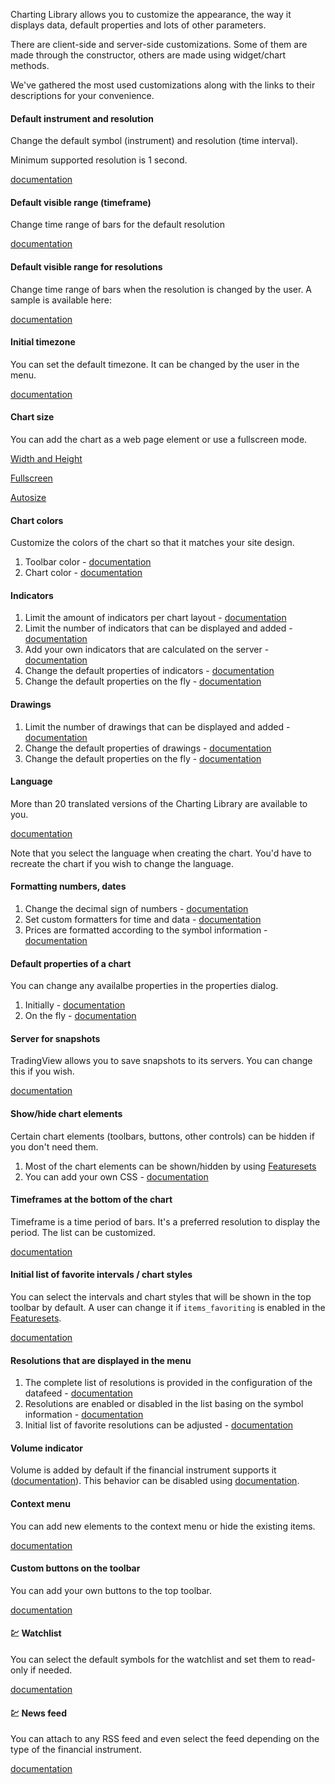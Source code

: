 Charting Library allows you to customize the appearance, the way it displays data, default properties and lots of other parameters.

There are client-side and server-side customizations. Some of them are made through the constructor, others are made using widget/chart methods.

We've gathered the most used customizations along with the links to their descriptions for your convenience.

#### Default instrument and resolution

Change the default symbol (instrument) and resolution (time interval).

Minimum supported resolution is 1 second.

[documentation](Widget-Constructor#symbol-interval)

#### Default visible range (timeframe)

Change time range of bars for the default resolution

[documentation](Widget-Constructor#timeframe)

#### Default visible range for resolutions

Change time range of bars when the resolution is changed by the user. A sample is available here:

[documentation](Chart-Methods#onintervalchanged)

#### Initial timezone

You can set the default timezone. It can be changed by the user in the menu.

[documentation](Widget-Constructor#timezone)

#### Chart size

You can add the chart as a web page element or use a fullscreen mode.

[Width and Height](Widget-Constructor#width-height)

[Fullscreen](Widget-Constructor#fullscreen)

[Autosize](Widget-Constructor#autosize)

#### Chart colors

Customize the colors of the chart so that it matches your site design.

1. Toolbar color - [documentation](Widget-Constructor#toolbar_bg)
1. Chart color - [documentation](Widget-Constructor#overrides)

#### Indicators

1. Limit the amount of indicators per chart layout - [documentation](Widget-Constructor#study_count_limit)
1. Limit the number of indicators that can be displayed and added - [documentation](Widget-Constructor#studies_access)
1. Add your own indicators that are calculated on the server - [documentation](Creating-Custom-Studies)
1. Change the default properties of indicators - [documentation](Widget-Constructor#studies_overrides)
1. Change the default properties on the fly - [documentation](Widget-Methods#applystudiesoverridesoverrides)

#### Drawings

1. Limit the number of drawings that can be displayed and added - [documentation](Widget-Constructor#drawings_access)
1. Change the default properties of drawings - [documentation](Widget-Constructor#overrides)
1. Change the default properties on the fly - [documentation](Widget-Methods#applyoverridesoverrides)

#### Language

More than 20 translated versions of the Charting Library are available to you.

[documentation](Widget-Constructor#locale)

Note that you select the language when creating the chart. You'd have to recreate the chart if you wish to change the language.

#### Formatting numbers, dates

1. Change the decimal sign of numbers - [documentation](Widget-Constructor#numeric_formatting)
1. Set custom formatters for time and data - [documentation](Widget-Constructor#customformatters)
1. Prices are formatted according to the symbol information - [documentation](Symbology#minmov-pricescale-minmove2-fractional)

#### Default properties of a chart

You can change any availalbe properties in the properties dialog.

1. Initially - [documentation](Widget-Constructor#overrides)
1. On the fly - [documentation](Widget-Methods#applyoverridesoverrides)

#### Server for snapshots

TradingView allows you to save snapshots to its servers. You can change this if you wish.

[documentation](Widget-Constructor#snapshot_url)

#### Show/hide chart elements

Certain chart elements (toolbars, buttons, other controls) can be hidden if you don't need them.

1. Most of the chart elements can be shown/hidden by using [Featuresets](Featuresets)
1. You can add your own CSS - [documentation](Widget-Constructor#custom_css_url)

#### Timeframes at the bottom of the chart

Timeframe is a time period of bars. It's a preferred resolution to display the period. The list can be customized.

[documentation](Widget-Constructor#time_frames)

#### Initial list of favorite intervals / chart styles

You can select the intervals and chart styles that will be shown in the top toolbar by default. A user can change it if `items_favoriting` is enabled in the [Featuresets](Featuresets).

[documentation](Widget-Constructor#favorites)

#### Resolutions that are displayed in the menu

1. The complete list of resolutions is provided in the configuration of the datafeed - [documentation](JS-Api#supported_resolutions)
1. Resolutions are enabled or disabled in the list basing on the symbol information - [documentation](Symbology#supported_resolutions)
1. Initial list of favorite resolutions can be adjusted - [documentation](Widget-Constructor#favorites)

#### Volume indicator

Volume is added by default if the financial instrument supports it ([documentation](Symbology#has_no_volume)).
This behavior can be disabled using [documentation](Featuresets).

#### Context menu

You can add new elements to the context menu or hide the existing items.

[documentation](Widget-Methods#oncontextmenucallback)

#### Custom buttons on the toolbar

You can add your own buttons to the top toolbar.

[documentation](Widget-Methods#createbuttonoptions)

#### :chart: Watchlist

You can select the default symbols for the watchlist and set them to read-only if needed.

[documentation](Widget-Constructor#widgetbar)

#### :chart: News feed

You can attach to any RSS feed and even select the feed depending on the type of the financial instrument.

[documentation](Widget-Constructor#rss_news_feed)
